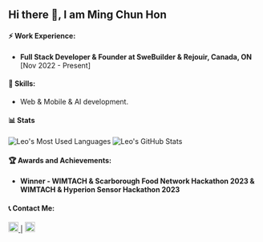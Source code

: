 ## Hi there 👋, I am Ming Chun Hon

#### ⚡ Work Experience:
- **Full Stack Developer & Founder at SweBuilder & Rejouir, Canada, ON** [Nov 2022 - Present]

#### 🌱 Skills:
- Web & Mobile & AI development.

#### 📊 Stats
<p>
  <img src="https://github-readme-stats.vercel.app/api/top-langs/?username=leohonlmc&layout=compact" alt="Leo's Most Used Languages" />
  <img src="https://github-readme-stats.vercel.app/api?username=leohonlmc&show_icons=true" alt="Leo's GitHub Stats" />
</p>

#### 🏆 Awards and Achievements:
- **Winner - WIMTACH & Scarborough Food Network Hackathon 2023 & WIMTACH & Hyperion Sensor Hackathon 2023**

#### 📞 Contact Me:
<a href="https://www.linkedin.com/in/hon-leo-aa12881b2/">
  <img src="URL_TO_LINKEDIN_ICON" alt="LinkedIn" style="width: 20px;"/>
</a> 
|
<a href="mailto:fullstackleoh@gmail.com">
  <img src="URL_TO_GMAIL_ICON" alt="Gmail" style="width: 20px;"/>
</a>

